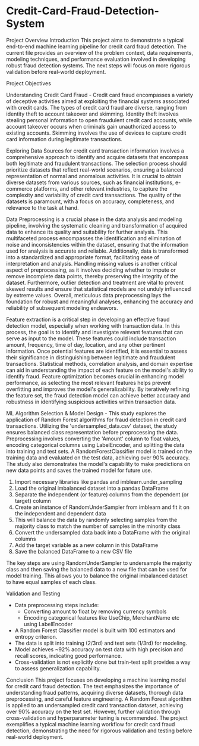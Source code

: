 # Credit-Card-Fraud-Detection-System


Project Overview
Introduction
This project aims to demonstrate a typical end-to-end machine learning pipeline for credit card fraud detection. The current file provides an overview of the problem context, data requirements, modeling techniques, and performance evaluation involved in developing robust fraud detection systems. The next steps will focus on more rigorous validation before real-world deployment.

Project Objectives

Understanding Credit Card Fraud - 
Credit card fraud encompasses a variety of deceptive activities aimed at exploiting the financial systems associated with credit cards. The types of credit card fraud are diverse, ranging from identity theft to account takeover and skimming. Identity theft involves stealing personal information to open fraudulent credit card accounts, while account takeover occurs when criminals gain unauthorized access to existing accounts. Skimming involves the use of devices to capture credit card information during legitimate transactions.


Exploring Data Sources for credit card transaction information involves a comprehensive approach to identify and acquire datasets that encompass both legitimate and fraudulent transactions. The selection process should prioritize datasets that reflect real-world scenarios, ensuring a balanced representation of normal and anomalous activities. It is crucial to obtain diverse datasets from various sources, such as financial institutions, e-commerce platforms, and other relevant industries, to capture the complexity and variability of credit card transactions. The quality of the datasets is paramount, with a focus on accuracy, completeness, and relevance to the task at hand.


Data Preprocessing is a crucial phase in the data analysis and modeling pipeline, involving the systematic cleaning and transformation of acquired data to enhance its quality and suitability for further analysis. This multifaceted process encompasses the identification and elimination of noise and inconsistencies within the dataset, ensuring that the information used for analysis is accurate and reliable. Additionally, data is transformed into a standardized and appropriate format, facilitating ease of interpretation and analysis. Handling missing values is another critical aspect of preprocessing, as it involves deciding whether to impute or remove incomplete data points, thereby preserving the integrity of the dataset. Furthermore, outlier detection and treatment are vital to prevent skewed results and ensure that statistical models are not unduly influenced by extreme values. Overall, meticulous data preprocessing lays the foundation for robust and meaningful analyses, enhancing the accuracy and reliability of subsequent modeling endeavors.


Feature extraction is a critical step in developing an effective fraud detection model, especially when working with transaction data. In this process, the goal is to identify and investigate relevant features that can serve as input to the model. These features could include transaction amount, frequency, time of day, location, and any other pertinent information. Once potential features are identified, it is essential to assess their significance in distinguishing between legitimate and fraudulent transactions. Statistical methods, correlation analysis, and domain expertise can aid in understanding the impact of each feature on the model's ability to identify fraud. Feature optimization becomes crucial in enhancing model performance, as selecting the most relevant features helps prevent overfitting and improves the model's generalizability. By iteratively refining the feature set, the fraud detection model can achieve better accuracy and robustness in identifying suspicious activities within transaction data.


ML Algorithm Selection & Model Design - 
This study explores the application of Random Forest algorithms for fraud detection in credit card transactions. Utilizing the 'undersampled_data.csv' dataset, the study ensures balanced class representation before preprocessing the data. Preprocessing involves converting the 'Amount' column to float values, encoding categorical columns using LabelEncoder, and splitting the data into training and test sets. A RandomForestClassifier model is trained on the training data and evaluated on the test data, achieving over 90% accuracy. The study also demonstrates the model's capability to make predictions on new data points and saves the trained model for future use.

 1. Import necessary libraries like pandas and imblearn.under_sampling
 2. Load the original imbalanced dataset into a pandas DataFrame
 3. Separate the independent (or feature) columns from the dependent (or target) column
 4. Create an instance of RandomUnderSampler from imblearn and fit it on the independent and dependent data
 5. This will balance the data by randomly selecting samples from the majority class to match the number of samples in the minority class
 6. Convert the undersampled data back into a DataFrame with the original columns
 7. Add the target variable as a new column in this DataFrame
 8. Save the balanced DataFrame to a new CSV file

The key steps are using RandomUnderSampler to undersample the majority class and then saving the balanced data to a new file that can be used for model training. This allows you to balance the original imbalanced dataset to have equal samples of each class.

Validation and Testing
  - Data preprocessing steps include:
      - Converting amount to float by removing currency symbols
      - Encoding categorical features like UseChip, MerchantName etc using LabelEncoder
  - A Random Forest Classifier model is built with 100 estimators and entropy criterion.
  - The data is split into training (2/3rd) and test sets (1/3rd) for modeling.
  - Model achieves ~92% accuracy on test data with high precision and recall scores, indicating good performance.
  - Cross-validation is not explicitly done but train-test split provides a way to assess generalization capability.

Conclusion
This project focuses on developing a machine learning model for credit card fraud detection. The text emphasizes the importance of understanding fraud patterns, acquiring diverse datasets, thorough data preprocessing, and careful feature engineering. A Random Forest algorithm is applied to an undersampled credit card transaction dataset, achieving over 90% accuracy on the test set. However, further validation through cross-validation and hyperparameter tuning is recommended. The project exemplifies a typical machine learning workflow for credit card fraud detection, demonstrating the need for rigorous validation and testing before real-world deployment.
